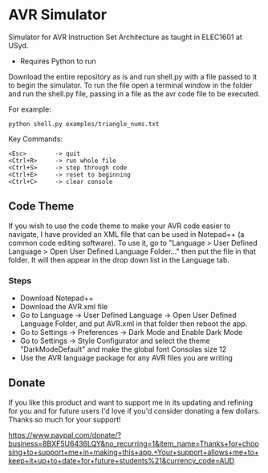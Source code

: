 # AVR Simulator
Simulator for AVR Instruction Set Architecture as taught in ELEC1601 at USyd.
- Requires Python to run

Download the entire repository as is and run
shell.py with a file passed to it to begin the
simulator. To run the file open a terminal window
in the folder and run the shell.py file,
passing in a file as the avr code file to be executed.

For example:
    
    python shell.py examples/triangle_nums.txt

Key Commands:

    <Esc>        -> quit
    <Ctrl+R>     -> run whole file
    <Ctrl+S>     -> step through code
    <Ctrl+E>     -> reset to beginning
    <Ctrl+C>     -> clear console

## Code Theme
If you wish to use the code theme to make your
AVR code easier to navigate, I have provided an
XML file that can be used in Notepad++ (a common
code editing software). To use it, go to
"Language > User Defined Language > Open User Defined Language Folder..."
then put the file in that folder. It will then
appear in the drop down list in the Language tab.

### Steps
-	Download Notepad++
-	Download the AVR.xml file
-	Go to Language -> User Defined Language -> Open User Defined Language Folder, and put AVR.xml in that folder then reboot the app.
-	Go to Settings -> Preferences -> Dark Mode and Enable Dark Mode
-	Go to Settings -> Style Configurator and select the theme "DarkModeDefault" and make the global font Consolas size 12
-	Use the AVR language package for any AVR files you are writing

## Donate
If you like this product and want to support me
in its updating and refining for you and for future
users I'd love if you'd consider donating a few dollars.
Thanks so much for your support!

https://www.paypal.com/donate/?business=8BXF5U6436LQY&no_recurring=1&item_name=Thanks+for+choosing+to+support+me+in+making+this+app.+Your+support+allows+me+to+keep+it+up+to+date+for+future+students%21&currency_code=AUD
